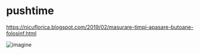 # pushtime
https://nicuflorica.blogspot.com/2019/02/masurare-timpi-apasare-butoane-folosinf.html

![imagine](https://2.bp.blogspot.com/-K9FA5JBjpZs/XHJnunkqoFI/AAAAAAAAYzI/HW_-pl8mVscQtLT58pH3JsT48kp-9X9uwCLcBGAs/s320/IMG_1887.JPG)
